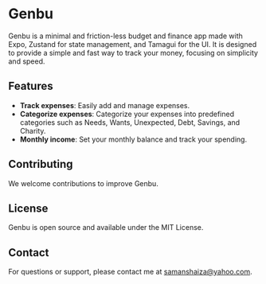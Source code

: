 # Genbu

Genbu is a minimal and friction-less budget and finance app made with Expo, Zustand for state management, and Tamagui for the UI. It is designed to provide a simple and fast way to track your money, focusing on simplicity and speed.

## Features

- **Track expenses**: Easily add and manage expenses.
- **Categorize expenses**: Categorize your expenses into predefined categories such as Needs, Wants, Unexpected, Debt, Savings, and Charity.
- **Monthly income**: Set your monthly balance and track your spending.

## Contributing

We welcome contributions to improve Genbu.

## License

Genbu is open source and available under the MIT License.

## Contact

For questions or support, please contact me at [samanshaiza@yahoo.com](mailto:samanshaiza@yahoo.com).
